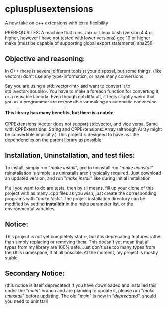 # cplusplusextensions
A new take on c++ extensions with extra flexibility

PREREQUISITES:
A machine that runs Unix or Linux
bash (version 4.4 or higher, however I have not tested with lower versions)
gcc 10 or higher
make (must be capable of supporting global export statements)
sha256

## Objective and reasoning:
In C++ there is several different tools at your disposal, but some things,
(like vectors) don't use any type-information, or have many conversions.

Say you are using a std::vector&lt;int&gt; and want to convert it to
std::vector&lt;double&gt;. You have to make a foreach function for converting it,
or a reusable lambda. Even though not difficult, it feels slightly weird that
you as a programmer are responsible for making an automatic conversion

#### This library has many benefits, but there is a catch:
CPPExtensions::Vector does not support std::vector, and vice versa. Same with
CPPExtensions::String and CPPExtensions::Array (although Array might be convertible implicitly.)
This project is designed to have as little dependencies on the parent library as possible.

## Installation, Uninstallation, and test files:
To install, simply run "<i>make install</i>", and to uninstall run "<i>make uninstall</i>"
reinstallation is simple, as uninstalls aren't typically required. 
Just download an updated version, and run "<i>make install</i>" like during initial installation

If all you want to do are tests, then by all means, fill up your clone of this project with
as many .cpp files as you wish, just create the corresponding programs with "<i>make tests</i>"
The project installation directory can be modified by setting <b>installdir</b> in the make parameter list,
or the environmental variables

## Notice:
This project is not yet completely stable, but it is deprecating features rather than simply replacing or
removing them. This doesn't yet mean that all types from my library are 100% safe.
Just don't use too many types from the Utils namespace, if at all possible.
At the moment, my project is mostly stable.

## Secondary Notice:
(this notice is itself deprecated)
If you have downloaded and installed this under the "<i>main</i>" branch and are planning to update it,
please run "<i>make uninstall</i>" before updating. The old "<i>main</i>" is now in "<i>deprecated</i>",
should you need to uninstall
